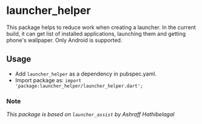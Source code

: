 # launcher_helper

This package helps to reduce work when creating a launcher. In the current build, it can get list of installed applications, launching them and getting phone's wallpaper. Only Android is supported.

## Usage

- Add `launcher_helper` as a dependency in pubspec.yaml.
- Import package as: `import 'package:launcher_helper/launcher_helper.dart';`

### Note

_This package is based on `launcher_assist` by Ashraff Hathibelagal_
